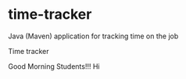 # time-tracker
Java (Maven) application for tracking time on the job

Time tracker

Good Morning Students!!!
Hi
